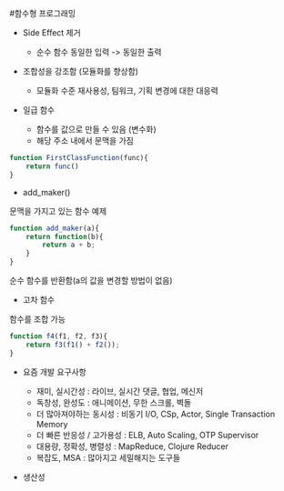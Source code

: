 #함수형 프로그래밍

* Side Effect 제거 
  - 순수 함수
    동일한 입력 -> 동일한 출력

* 조합성을 강조함 (모듈화를 향상함)
  - 모듈화 수준
    재사용성, 팀워크, 기획 변경에 대한 대응력

* 일급 함수
  - 함수를 값으로 만들 수 있음 (변수화)
  - 해당 주소 내에서 문맥을 가짐

```js
function FirstClassFunction(func){
    return func()
}
```

* add_maker()

문맥을 가지고 있는 함수 예제

```js
function add_maker(a){
    return function(b){
        return a + b;
    }
}
```

순수 함수를 반환함(a의 값을 변경할 방법이 없음)

* 고차 함수

함수를 조합 가능

```js
function f4(f1, f2, f3){
    return f3(f1() + f2());
}
```

* 요즘 개발 요구사항

  - 재미, 실시간성 : 라이브, 실시간 댓글, 협업, 메신저
  - 독창성, 완성도 : 애니메이션, 무한 스크롤, 벽돌
  - 더 많아져야하는 동시성 : 비동기 I/O, CSp, Actor, Single Transaction Memory
  - 더 빠른 반응성 / 고가용성 : ELB, Auto Scaling, OTP Supervisor
  - 대용량, 정확성, 병렬성 : MapReduce, Clojure Reducer
  - 복잡도, MSA : 많아지고 세밀해지는 도구들

+ 생산성
